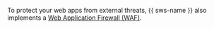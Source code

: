 To protect your web apps from external threats, {{ sws-name }} also implements a [Web Application Firewall (WAF)](../../smartwebsecurity/concepts/waf.md).